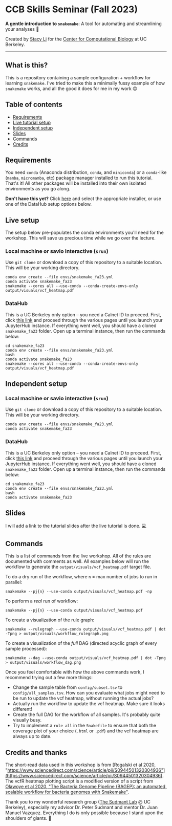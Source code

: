 # CCB Skills Seminar (Fall 2023)
**A gentle introduction to `snakemake`**: A tool for automating and streamlining your analyses 🐍

Created by [Stacy Li](stacy.li) for the [Center for Computational Biology](ccb.berkeley.edu) at UC Berkeley.

--------------

## What is this?
This is a repository containing a sample configuration + workflow for learning `snakemake`. I've tried to make this a minimally fussy example of how `snakemake` works, and all the good it does for me in my work 😊

## Table of contents

- [Requirements](#requirements)
- [Live tutorial setup](#live-tutorial-setup)
- [Independent setup](#independent-tutorial-setup)
- [Slides](#slides)
- [Commands](#commands)
- [Credits](#credits)

## Requirements
You need `conda` (Anaconda distribution, `conda`, and `miniconda`) or a `conda`-like (`mamba`, `micromamba`, etc) package manager installed to run this tutorial. That's it! All other packages will be installed into their own isolated environments as you go along.

**Don't have this yet?** Click [here](https://docs.conda.io/projects/miniconda/en/latest/) and select the appropriate installer, or use one of the DataHub setup options below.

## Live setup
The setup below pre-populates the conda environments you'll need for the workshop. This will save us precious time while we go over the lecture.
### Local machine or savio interactive (`srun`)
Use `git clone` or download a copy of this repository to a suitable location. This will be your working directory.
```
conda env create --file envs/snakemake_fa23.yml
conda activate snakemake_fa23
snakemake --cores all --use-conda --conda-create-envs-only output/visuals/vcf_heatmap.pdf
```

### DataHub
This is a UC Berkeley only option – you need a Calnet ID to proceed.
First, click [this link]() and proceed through the various pages until you launch your JupyterHub instance. If everything went well, you should have a cloned `snakemake_fa23` folder.
Open up a terminal instance, then run the commands below:
```
cd snakemake_fa23
conda env create --file envs/snakemake_fa23.yml
bash
conda activate snakemake_fa23
snakemake --cores all --use-conda --conda-create-envs-only output/visuals/vcf_heatmap.pdf
```

## Independent setup
### Local machine or savio interactive (`srun`)
Use `git clone` or download a copy of this repository to a suitable location. This will be your working directory.
```
conda env create --file envs/snakemake_fa23.yml
conda activate snakemake_fa23
```

### DataHub
This is a UC Berkeley only option – you need a Calnet ID to proceed.
First, click [this link](https://biology.datahub.berkeley.edu/user/stacy-l/git-pull?repo=https://github.com/ccbskillssem/snakemake_fa23) and proceed through the various pages until you launch your JupyterHub instance. If everything went well, you should have a cloned `snakemake_fa23` folder.
Open up a terminal instance, then run the commands below:
```
cd snakemake_fa23
conda env create --file envs/snakemake_fa23.yml
bash
conda activate snakemake_fa23
```
## Slides

I will add a link to the tutorial slides after the live tutorial is done. 💻

## Commands
This is a list of commands from the live workshop. All of the rules are documented with comments as well. All examples below will run the workflow to generate the `output/visuals/vcf_heatmap.pdf` target file.

To do a dry run of the workflow, where `n` = max number of jobs to run in parallel:
```
snakemake --pj{n} --use-conda output/visuals/vcf_heatmap.pdf -np
```

To perform a *real* run of workflow:
```
snakemake --pj{n} --use-conda output/visuals/vcf_heatmap.pdf
```

To create a visualization of the rule graph:
```
snakemake --rulegraph --use-conda output/visuals/vcf_heatmap.pdf | dot -Tpng > output/visuals/workflow_rulegraph.png
```

To create a visualization of the *full* DAG (directed acyclic graph of every sample processed):
```
snakemake --dag --use-conda output/visuals/vcf_heatmap.pdf | dot -Tpng > output/visuals/workflow_dag.png
```

Once you feel comfortable with how the above commands work, I recommend trying out a few more things:
* Change the sample table from `config/subset.tsv` to `config/all_samples.tsv`. How can you evaluate what jobs might need to be run to update the vcf heatmap, without running the actual jobs?
* Actually run the workflow to update the vcf heatmap. Make sure it looks different!
* Create the full DAG for the workflow of all samples. It's probably quite visually busy.
* Try to implement a `rule all` in the `Snakefile` to ensure that both the coverage plot of your choice (`.html` or `.pdf`) and the vcf heatmap are always up to date.

## Credits and thanks
The short-read data used in this workshop is from [Rogalski et al 2020, "https://www.sciencedirect.com/science/article/pii/S0944501320304936"](https://www.sciencedirect.com/science/article/pii/S0944501320304936). The vcfR heatmap plotting script is a modified version of a script from [Olawoye et al 2020, "The Bacteria Genome Pipeline (BAGEP): an automated, scalable workflow for bacteria genomes with Snakemake"](https://doi.org/10.7717/peerj.10121).

Thank you to my wonderful research group ([The Sudmant Lab](sudmantlab.org) @ UC Berkeley), especially my advisor Dr. Peter Sudmant and mentor Dr. Juan Manuel Vazquez. Everything I do is only possible because I stand upon the shoulders of giants. 🌟